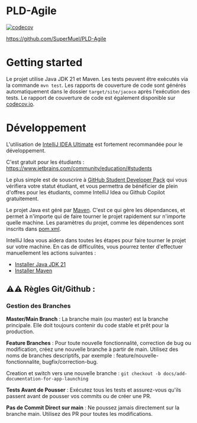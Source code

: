 # PLD-Agile

[![codecov](https://codecov.io/github/SuperMuel/PLD-Agile/graph/badge.svg?token=VL6RZLOBNK)](https://codecov.io/github/SuperMuel/PLD-Agile)

https://github.com/SuperMuel/PLD-Agile

# Getting started
Le projet utilise Java JDK 21 et Maven. Les tests peuvent être exécutés via la commande `mvn test`. Les 
rapports de couverture de code sont générés automatiquement dans le dossier `target/site/jacoco` 
après l'exécution des tests. Le rapport de couverture de code est également disponible sur
[codecov.io](https://codecov.io/gh/SuperMuel/PLD-Agile).


# Développement

L'utilisation de [IntelliJ IDEA Ultimate](https://www.jetbrains.com/idea/) est fortement recommandée pour le développement.

C'est gratuit pour les étudiants : https://www.jetbrains.com/community/education/#students

Le plus simple est de souscrire à [GitHub Student Developer Pack](https://education.github.com/pack?utm_source=github+jetbrains)
qui vous vérifiera votre statut étudiant, et vous permettra de bénéficier de plein d'offres pour les étudiants, comme
IntelliJ Idea ou Github Copilot gratuitement.

Le projet Java est géré par [Maven](https://maven.apache.org/). C'est ce qui gère les dépendances, et permet
à n'importe qui de faire tourner le projet rapidement sur n'importe quelle machine. Les paramètres du projet, comme les dépendences
sont inscrits dans [pom.xml](./pom.xml).

IntelliJ Idea vous aidera dans toutes les étapes pour faire tourner le projet sur votre machine. En cas de difficulités,
vous pourrez tenter d'effectuer manuellement les actions suivantes :
- [Installer Java JDK 21](https://www.oracle.com/fr/java/technologies/downloads/)
- [Installer Maven](https://maven.apache.org/install.html)

## ⚠️⚠️  Règles Git/Github : 

### Gestion des Branches
**Master/Main Branch** : La branche main (ou master) est la branche principale. Elle doit toujours contenir du code stable et prêt pour la production.

**Feature Branches** : Pour toute nouvelle fonctionnalité, correction de bug ou modification, créez une nouvelle branche à partir de main. Utilisez des noms de branches descriptifs, par exemple : feature/nouvelle-fonctionnalite, bugfix/correction-bug.

Creation et switch vers une nouvelle branche : `git checkout -b docs/add-documentation-for-app-launching`

**️Tests Avant de Pousser** : Exécutez tous les tests et assurez-vous qu'ils passent avant de pousser vos commits ou de créer une PR.

**Pas de Commit Direct sur main** : Ne poussez jamais directement sur la branche main. Utilisez des PR pour toutes les modifications.
